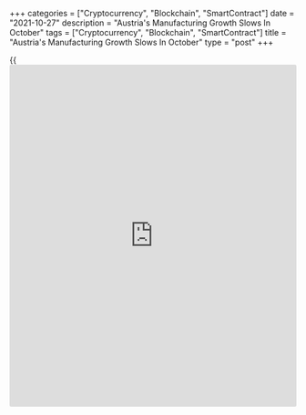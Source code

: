 +++
categories = ["Cryptocurrency", "Blockchain", "SmartContract"]
date = "2021-10-27"
description = "Austria's Manufacturing Growth Slows In October"
tags = ["Cryptocurrency", "Blockchain", "SmartContract"]
title = "Austria's Manufacturing Growth Slows In October"
type = "post"
+++

{{<iframe id="large-banner" src="https://www.bounty.group/#slide=7.0" width="100%" height="600" scrolling="no" style="border: 0px solid rgb(216, 221, 230); border-radius: 3px;">}}

Austria's manufacturing sector growth weakened in October as supply
bottlenecks and acute price pressures acted as brakes on activity, data
published by IHS Markit showed on Wednesday.

The headline UniCredit Bank Austria Manufacturing Purchasing Managers'
Index fell to 60.6 in October from 62.8 in September. Nonetheless, a
reading above 50 indicates expansion in the sector.

Output growth showed a renewed slowdown as a lack of materials and
components constrained production volumes. Reduced demand from clients
in the auto sector combined with strong price pressures led to the
slowest rise in new orders since January.

Average input prices increased sharply in October, with the rate
accelerating for the second straight month. In turn, the rate of output
price inflation surpassed the previous record set in July, with an
increasing number of firms looking to pass on higher costs to customers.

Looking ahead, manufacturers showed less optimism towards the outlook
for output over the next twelve months.

For comments and feedback [contact](https://www.playgroundfx.com/contact/): editorial@rtt[news](https://www.letsplayfx.com/blog/forex-news-website/).com

[Economic News][1]

 **What parts of the world are seeing the best (and worst) economic
performances lately? Click[here][2] to check out our [Econ Scorecard][2]
and find out! See up-to-the-moment [ranking](https://www.playgroundfx.com/blog/crypto-exchange-ranking/)s for the best and worst
performers in [GDP][3], [unemployment rate][4], [inflation][5] and much
more.**

   1. www.rtt[news](https://www.letsplayfx.com/blog/forex-news-website/).com/Content/EconomicNews.aspx
   2. www.rtt[news](https://www.letsplayfx.com/blog/forex-news-website/).com/economic-scorecard/world-rank/industrial-production/highest-performance.aspx
   3. www.rtt[news](https://www.letsplayfx.com/blog/forex-news-website/).com/economic-scorecard/world-rank/GDP/highest-performance.aspx
   4. www.rtt[news](https://www.letsplayfx.com/blog/forex-news-website/).com/economic-scorecard/world-rank/unemployment-rate/lowest-performance.aspx
   5. www.rtt[news](https://www.letsplayfx.com/blog/forex-news-website/).com/economic-scorecard/world-rank/CPI/highest-performance.aspx